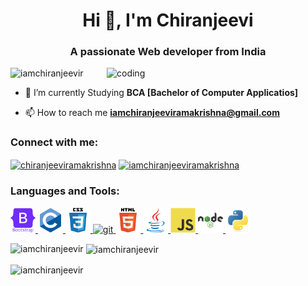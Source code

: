 
<h1 align="center">Hi 👋, I'm Chiranjeevi</h1>
<h3 align="center">A passionate Web developer from India</h3>
<img align="right" alt="coding" width="350" border-radius="10px" src="https://miro.medium.com/v2/resize:fit:1358/1*kIacWWXjfYBFXqIXhIuCXQ.gif">
<p align="left"> <img src="https://komarev.com/ghpvc/?username=iamchiranjeevir&label=Profile%20views&color=0e75b6&style=flat" alt="iamchiranjeevir" /> </p>

- 🔭 I’m currently Studying **BCA [Bachelor of Computer Applicatios]**

- 📫 How to reach me **iamchiranjeeviramakrishna@gmail.com**

<h3 align="left">Connect with me:</h3>
<p align="left">
<a href="https://linkedin.com/in/chiranjeeviramakrishna" target="blank"><img align="center" src="https://raw.githubusercontent.com/rahuldkjain/github-profile-readme-generator/master/src/images/icons/Social/linked-in-alt.svg" alt="chiranjeeviramakrishna" height="30" width="40" /></a>
<a href="https://instagram.com/iamchiranjeeviramakrishna" target="blank"><img align="center" src="https://raw.githubusercontent.com/rahuldkjain/github-profile-readme-generator/master/src/images/icons/Social/instagram.svg" alt="iamchiranjeeviramakrishna" height="30" width="40" /></a>
</p>

<h3 align="left">Languages and Tools:</h3>
<p align="left"> <a href="https://getbootstrap.com" target="_blank" rel="noreferrer"> <img src="https://raw.githubusercontent.com/devicons/devicon/master/icons/bootstrap/bootstrap-plain-wordmark.svg" alt="bootstrap" width="40" height="40" /> </a> <a href="https://www.cprogramming.com/" target="_blank" rel="noreferrer"> <img src="https://raw.githubusercontent.com/devicons/devicon/master/icons/c/c-original.svg" alt="c" width="40" height="40"/> </a> <a href="https://www.w3schools.com/css/" target="_blank" rel="noreferrer"> <img src="https://raw.githubusercontent.com/devicons/devicon/master/icons/css3/css3-original-wordmark.svg" alt="css3" width="40" height="40"/> </a> <a href="https://git-scm.com/" target="_blank" rel="noreferrer"> <img src="https://www.vectorlogo.zone/logos/git-scm/git-scm-icon.svg" alt="git" width="40" height="40"/> </a> <a href="https://www.w3.org/html/" target="_blank" rel="noreferrer"> <img src="https://raw.githubusercontent.com/devicons/devicon/master/icons/html5/html5-original-wordmark.svg" alt="html5" width="40" height="40"/> </a> <a href="https://www.java.com" target="_blank" rel="noreferrer"> <img src="https://raw.githubusercontent.com/devicons/devicon/master/icons/java/java-original.svg" alt="java" width="40" height="40"/> </a> <a href="https://developer.mozilla.org/en-US/docs/Web/JavaScript" target="_blank" rel="noreferrer"> <img src="https://raw.githubusercontent.com/devicons/devicon/master/icons/javascript/javascript-original.svg" alt="javascript" width="40" height="40"/> </a> <a href="https://nodejs.org" target="_blank" rel="noreferrer"> <img src="https://raw.githubusercontent.com/devicons/devicon/master/icons/nodejs/nodejs-original-wordmark.svg" alt="nodejs" width="40" height="40"/> </a> <a href="https://www.python.org" target="_blank" rel="noreferrer"> <img src="https://raw.githubusercontent.com/devicons/devicon/master/icons/python/python-original.svg" alt="python" width="40" height="40"/> </a> </p>

<p><img align="left" src="https://github-readme-stats.vercel.app/api/top-langs?username=iamchiranjeevir&show_icons=true&locale=en&layout=compact" alt="iamchiranjeevir" /></p>

<p>&nbsp;<img align="center" src="https://github-readme-stats.vercel.app/api?username=iamchiranjeevir&show_icons=true&locale=en" alt="iamchiranjeevir" /></p>

<p><img align="center" src="https://github-readme-streak-stats.herokuapp.com/?user=iamchiranjeevir&" alt="iamchiranjeevir" /></p>
